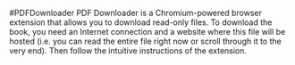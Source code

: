 #PDFDownloader
PDF Downloader is a Chromium-powered browser extension that allows you to download read-only files. To download the book, you need an Internet connection and a website where this file will be hosted (i.e. you can read the entire file right now or scroll through it to the very end). Then follow the intuitive instructions of the extension.
